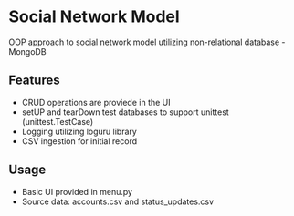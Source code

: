 # Social Network Model 
OOP approach to social network model utilizing non-relational database - MongoDB

## Features  
* CRUD operations are proviede in the UI
* setUP and tearDown test databases to support unittest (unittest.TestCase)
* Logging utilizing loguru library
* CSV ingestion for initial record  
 
 ## Usage
* Basic UI provided in menu.py
* Source data: accounts.csv and status_updates.csv

